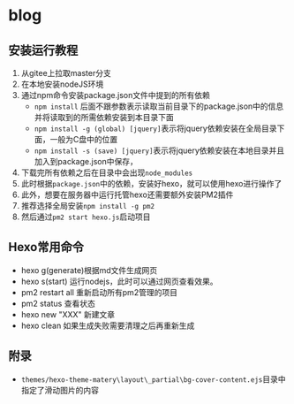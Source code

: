 # blog

## 安装运行教程

1. 从gitee上拉取master分支
2. 在本地安装nodeJS环境
3. 通过npm命令安装package.json文件中提到的所有依赖
   - `npm install` 后面不跟参数表示读取当前目录下的package.json中的信息并将读取到的所需依赖安装到本目录下面
   - `npm install -g (global) [jquery]`表示将jquery依赖安装在全局目录下面，一般为C盘中的位置
   - `npm install -s (save) [jquery]`表示将jquery依赖安装在本地目录并且加入到package.json中保存，
4. 下载完所有依赖之后在目录中会出现`node_modules`
5. 此时根据`package.json`中的依赖，安装好hexo，就可以使用hexo进行操作了
6. 此外，想要在服务器中运行托管hexo还需要额外安装PM2插件
7. 推荐选择全局安装`npm install -g pm2`
8. 然后通过`pm2 start hexo.js`启动项目

## Hexo常用命令

- hexo g(generate)根据md文件生成网页
- hexo s(start) 运行nodejs，此时可以通过网页查看效果。
- pm2 restart all 重新启动所有pm2管理的项目
- pm2 status 查看状态
- hexo new "XXX" 新建文章
- hexo clean 如果生成失败需要清理之后再重新生成

## 附录

- `themes/hexo-theme-matery\layout\_partial\bg-cover-content.ejs`目录中指定了滑动图片的内容
